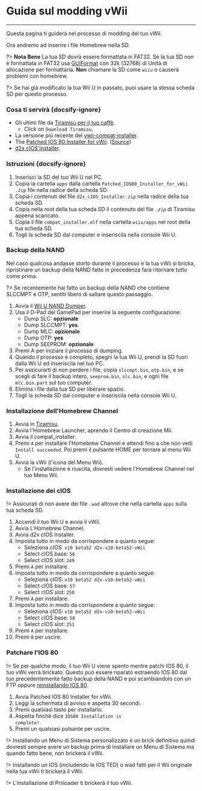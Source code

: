 # Guida sul modding vWii
---
Questa pagina ti guiderà nel processo di modding del tuo vWii.

Ora andremo ad inserire i file Homebrew nella SD.

?> **Nota Bene** La tua SD dovrà essere formattata in FAT32. Se la tua SD non è formattata in FAT32 usa [GUIFormat](http://ridgecrop.co.uk/index.htm?guiformat.htm) con 32k (32768) di Unità di allocazione per formattarla. **Non** chiamare la SD come `wiiu` o causerà problemi con homebrew.

?> Se hai già modificato la tua Wii U in passato, puoi usare la stessa scheda SD per questo processo.



### Cosa ti servirà {docsify-ignore}

- Gli ultimi file da [Tiramisu per il tuo caffè](https://tiramisu.foryour.cafe).
    - Click on `Download Tiramisu`.
- La versione più recente del [vwii-compat-installer](https://github.com/TheLordScruffy/vwii-compat-installer/releases).
- The <a href="docs/files/Patched_IOS80_Installer_for_vWii.zip" download>Patched IOS 80 Installer for vWii</a>. ([Source](https://github.com/Lazr1026/Patched-IOS80-Installer-for-vWii))
- <a href ="docs/files/d2x_cIOS_Installer.zip" download>d2x cIOS Installer</a>.

### Istruzioni {docsify-ignore}

1. Inserisci la SD del tuo Wii U nel PC.
1. Copia la cartella `apps` dalla cartella <code>Patched_<wbr>IOS80_<wbr>Installer_<wbr>for_<wbr>vWii<wbr>.zip</code> file nella radice della scheda SD.
1. Copia i contenuti del file <code>d2x_<wbr>cIOS_<wbr>Installer<wbr>.zip</code> nella radice della tua scheda SD.
1. Copia nella root della tua scheda SD il contenuto del file *`.zip`* di Tiramisu appena scaricato.
1. Copia il file `compat_installer.elf` nella cartella `wiiu/apps` nel root della tua scheda SD.
1. Togli la scheda SD dal computer e inseriscila nella console Wii U.

### Backup della NAND

Nel caso qualcosa andasse storto durante il processo e la tua vWii si bricka, ripristinare un backup della NAND fatto in precedenza farà ritornare tutto come prima.

?> Se recentemente hai fatto un backup della NAND che contiene SLCCMPT e OTP, sentiti libero di saltare questo passaggio.

1. Avvia il [Wii U NAND Dumper](vwii/browser-exploit).
1. Usa il D-Pad del GamePad per inserire la seguente configurazione:
    - Dump SLC: **opzionale**
    - Dump SLCCMPT: **yes**
    - Dump MLC: **opzionale**
    - Dump OTP: **yes**
    - Dump SEEPROM: **opzionale**
1. Premi A per iniziare il processo di dumping.
1. Quando il processo è completo, spegni la tua Wii U, prendi la SD fuori dalla Wii U ed inseriscila nel tuo PC.
1. Per assicurarti di non perdere i file, copia `slccmpt.bin`, `otp.bin`, e se scegli di fare il backup intero, `seeprom.bin`, `slc.bin`, e ogni file `mlc.bin.part` sul tuo computer.
1. Elimina i file dalla tua SD per liberare spazio.
1. Togli la scheda SD dal computer e inseriscila nella console Wii U.

### Installazione dell'Homebrew Channel

1. Avvia in [Tiramisu](vwii/browser-exploit).
1. Avvia l'Homebrew Launcher, aprendo il Centro di creazione Mii.
1. Avvia il compat_installer.
1. Premi `A` per installare l'Homebrew Channel e attendi fino a che non vedi `Install succeeded`. Poi premi il pulsante HOME per tornare al menu Wii U.
1. Avvia la vWii (l'icona del Menu Wii).
   - Se l'installazione è riuscita, dovresti vedere l'Homebrew Channel nel tuo Menu Wii.

### Installazione dei cIOS

!> Assicurati di non avere dei file `.wad` altrove che nella cartella `apps` sulla tua scheda SD.

1. Accendi il tuo Wii U e avvia il vWii.
1. Avvia L'Homebrew Channel.
1. Avvia d2x cIOS Installer.
1. Imposta tutto in modo da corrispondere a quanto segue:
    - Seleziona cIOS: `v10 beta52 d2x-v10-beta52-vWii`
    - Select cIOS base: `56`
    - Select cIOS slot: `249`
1. Premi `A` per installare.
1. Imposta tutto in modo da corrispondere a quanto segue:
    - Seleziona cIOS: `v10 beta52 d2x-v10-beta52-vWii`
    - Select cIOS base: `57`
    - Select cIOS slot: `250`
1. Premi `A` per installare.
1. Imposta tutto in modo da corrispondere a quanto segue:
    - Seleziona cIOS: `v10 beta52 d2x-v10-beta52-vWii`
    - Select cIOS base: `58`
    - Select cIOS slot: `251`
1. Premi `A` per installare.
1. Premi `B` per uscire.

### Patchare l'IOS 80

!> Se per qualche modo, il tuo Wii U viene spento mentre patchi IOS 80, il tuo vWii verrà brickato. Questo può essere riparato estraendo IOS 80 dal tuo precedentemente fatto backup della NAND e poi scambiandolo con un FTP oppure [reinstallando IOS 80](recover-vwii-ioses-channels).

1. Avvia Patched IOS 80 Installer for vWii.
1. Leggi la schermata di avviso e aspetta 30 secondi.
1. Premi qualsiasi tasto per installarlo.
1. Aspetta finchè dice <code>IOS80 <wbr>Installation <wbr>is <wbr>complete!</code>.
1. Premi un qualsiasi pulsante per uscire.

!> Installando un Menu di Sistema personalizzato è un brick definitivo quindi dovresti sempre avere un backup prima di installare un Menu di Sistema ma quando fatto bene, non brickerà il vWii.

!> Installando un IOS (includendo le IOS TED) o wad fatti per il Wii originale nella tua vWii ti brickerà il vWii.

!> L'installazione di Priiloader ti brickerà il tuo vWii.
